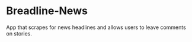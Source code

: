 # Breadline-News
App that scrapes for news headlines and allows users to leave comments on stories.
